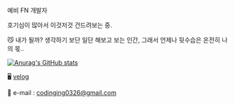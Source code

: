 
예비 FN 개발자

호기심이 많아서 이것저것 건드려보는 중.

😼 내가 될까? 생각하기 보단 일단 해보고 보는 인간, 그래서 언제나 뒷수습은 온전히 나의 몫..

[![Anurag's GitHub stats](https://github-readme-stats.vercel.app/api?username=xiu0327)](https://github.com/anuraghazra/github-readme-stats)


🖥 [velog](https://velog.io/@xiu0327)

📩 e-mail : codinging0326@gmail.com
<!--
**xiu0327/xiu0327** is a ✨ _special_ ✨ repository because its `README.md` (this file) appears on your GitHub profile.

Here are some ideas to get you started:

- 🔭 I’m currently working on ...
- 🌱 I’m currently learning ...
- 👯 I’m looking to collaborate on ...
- 🤔 I’m looking for help with ...
- 💬 Ask me about ...
- 📫 How to reach me: ...
- 😄 Pronouns: ...
- ⚡ Fun fact: ...
-->
